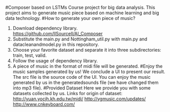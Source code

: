 #Composer based on LSTMs
Course project for big data analysis. This project aims to generate music piece based on machine learning and big data technology.
#How to generate your own piece of music?
1. Download dependency library.
https://github.com/llSourcell/AI_Composer 
2. Substitute the main.py and Nottingham_util.py with main.py and datacleanandmodel.py in this repository.
3. Choose your favorite dataset and separate it into three subdirectories: train, test, valid.
4. Follow the usage of dependency library.
5. A piece of music in the format of midi file will be generated.
#Enjoy the music samples generated by us!
We conclude a UI to present our result. The src file is the source code of the UI. You can enjoy the music generated by us in the generatedsounds file (we have changed them into mp3 file).
#Provided Dataset
Here we provide you with some datasets collected by us.
Links for origin of dataset:
http://yuan.yocjh.kh.edu.tw/midi/ 	 http://vgmusic.com/updates/	 http://www.cnkeyboard.com/
